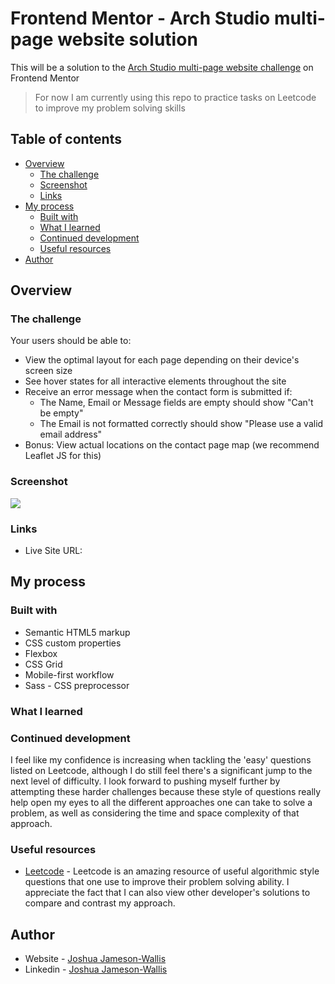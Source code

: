 # Frontend Mentor - Arch Studio multi-page website solution

This will be a solution to the [Arch Studio multi-page website challenge](https://www.frontendmentor.io/challenges/arch-studio-multipage-website-wNIbOFYR6) on Frontend Mentor

> For now I am currently using this repo to practice tasks on Leetcode to improve my problem solving skills

## Table of contents

-  [Overview](#overview)
   -  [The challenge](#the-challenge)
   -  [Screenshot](#screenshot)
   -  [Links](#links)
-  [My process](#my-process)
   -  [Built with](#built-with)
   -  [What I learned](#what-i-learned)
   -  [Continued development](#continued-development)
   -  [Useful resources](#useful-resources)
-  [Author](#author)

## Overview

### The challenge

Your users should be able to:

-  View the optimal layout for each page depending on their device's screen size
-  See hover states for all interactive elements throughout the site
-  Receive an error message when the contact form is submitted if:
   -  The Name, Email or Message fields are empty should show "Can't be empty"
   -  The Email is not formatted correctly should show "Please use a valid email address"
-  Bonus: View actual locations on the contact page map (we recommend Leaflet JS for this)

### Screenshot

![](./screenshot.png)

### Links

-  Live Site URL:

## My process

### Built with

-  Semantic HTML5 markup
-  CSS custom properties
-  Flexbox
-  CSS Grid
-  Mobile-first workflow
-  Sass - CSS preprocessor

### What I learned

### Continued development

I feel like my confidence is increasing when tackling the 'easy' questions listed on Leetcode, although I do still feel there's a significant jump to the next level of difficulty. I look forward to pushing myself further by attempting these harder challenges because these style of questions really help open my eyes to all the different approaches one can take to solve a problem, as well as considering the time and space complexity of that approach.

### Useful resources

-  [Leetcode](https://leetcode.com/) - Leetcode is an amazing resource of useful algorithmic style questions that one use to improve their problem solving ability. I appreciate the fact that I can also view other developer's solutions to compare and contrast my approach.

## Author

-  Website - [Joshua Jameson-Wallis](https://www.joshuajamesonwallis.com/)
-  Linkedin - [Joshua Jameson-Wallis](https://www.linkedin.com/in/joshua-jameson-wallis/)
